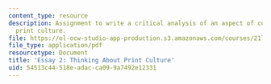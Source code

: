 ```yaml
---
content_type: resource
description: Assignment to write a critical analysis of an aspect of contemporary
  print culture.
file: https://ol-ocw-studio-app-production.s3.amazonaws.com/courses/21l-015-introduction-to-media-studies-fall-2003/54513c44518eadacca099a7492e12331_essay2.pdf
file_type: application/pdf
resourcetype: Document
title: 'Essay 2: Thinking About Print Culture'
uid: 54513c44-518e-adac-ca09-9a7492e12331
---
```

